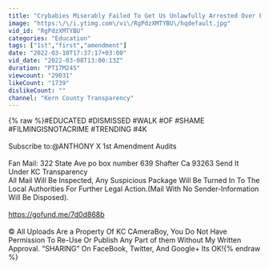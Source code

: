 ```yaml
---
title: "Crybabies Miserably Failed To Get Us Unlawfully Arrested Over False Police Report-1s Amendment Audit"
image: "https:\/\/i.ytimg.com\/vi\/RgPdzXMTYBU\/hqdefault.jpg"
vid_id: "RgPdzXMTYBU"
categories: "Education"
tags: ["1st","first","amendment"]
date: "2022-03-10T17:37:17+03:00"
vid_date: "2022-03-08T13:00:13Z"
duration: "PT17M24S"
viewcount: "29031"
likeCount: "1739"
dislikeCount: ""
channel: "Kern County Transparency"
---
```

{% raw %}#EDUCATED #DISMISSED #WALK #OF #SHAME #FILMINGISNOTACRIME #TRENDING #4K<br /><br />Subscribe to:@ANTHONY X 1st Amendment Audits <br /><br />Fan Mail: 322 State Ave po box number 639 Shafter Ca 93263 Send It Under KC Transparency<br />All Mail Will Be Inspected, Any Suspicious Package Will Be Turned In To The Local Authorities For Further Legal Action.(Mail With No Sender-Information Will Be Disposed).<br /><br /><a rel="nofollow" target="blank" href="https://gofund.me/7d0d868b">https://gofund.me/7d0d868b</a><br /><br />© All Uploads Are a Property Of KC CAmeraBoy, You Do Not Have Permission To Re-Use Or Publish Any Part of them Without My Written Approval. “SHARING” On FaceBook, Twitter, And Google+ Its OK!{% endraw %}
